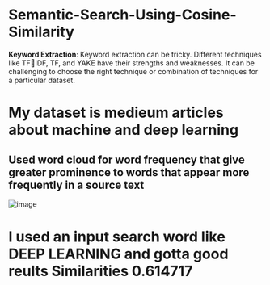 # Semantic-Search-Using-Cosine-Similarity

__Keyword Extraction__: Keyword extraction can be tricky. Different techniques like TFIDF, TF, and YAKE have their strengths and weaknesses. It can be challenging to choose 
the right technique or combination of techniques for a particular dataset.

#  My dataset is medieum articles about machine and deep learning 

## Used word cloud for word frequency that give greater prominence to words that appear more frequently in a source text
![image](https://github.com/islam-waheed/Semantic-Search-Using-Cosine-Similarity/assets/83949402/75457b8d-76ff-4557-846d-28e1660323a1)

# I used an input search word like __DEEP LEARNING__ and gotta good reults Similarities 0.614717
